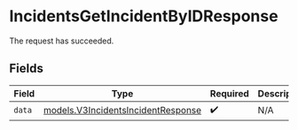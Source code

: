 # IncidentsGetIncidentByIDResponse

The request has succeeded.


## Fields

| Field                                                                          | Type                                                                           | Required                                                                       | Description                                                                    |
| ------------------------------------------------------------------------------ | ------------------------------------------------------------------------------ | ------------------------------------------------------------------------------ | ------------------------------------------------------------------------------ |
| `data`                                                                         | [models.V3IncidentsIncidentResponse](../models/v3incidentsincidentresponse.md) | :heavy_check_mark:                                                             | N/A                                                                            |